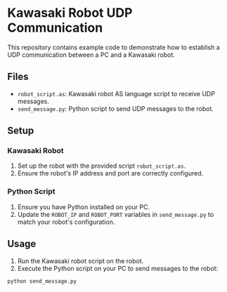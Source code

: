 # Kawasaki Robot UDP Communication

This repository contains example code to demonstrate how to establish a UDP communication between a PC and a Kawasaki robot.

## Files

- `robot_script.as`: Kawasaki robot AS language script to receive UDP messages.
- `send_message.py`: Python script to send UDP messages to the robot.

## Setup

### Kawasaki Robot

1. Set up the robot with the provided script `robot_script.as`.
2. Ensure the robot's IP address and port are correctly configured.

### Python Script

1. Ensure you have Python installed on your PC.
2. Update the `ROBOT_IP` and `ROBOT_PORT` variables in `send_message.py` to match your robot's configuration.

## Usage

1. Run the Kawasaki robot script on the robot.
2. Execute the Python script on your PC to send messages to the robot:

```bash
python send_message.py

